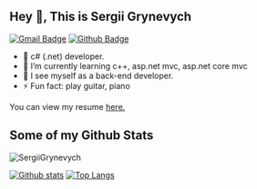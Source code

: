 ## Hey 👋, This is Sergii Grynevych
[![Gmail Badge](https://img.shields.io/badge/-grinevich.sergey.official@gmail.com-c14438?style=flat&logo=Gmail&logoColor=white&link=mailto:grinevich.sergey.official@gmail.com)](mailto:grinevich.sergey.official@gmail.com) [![Github Badge](https://img.shields.io/badge/-SergiiGrynevych-grey?style=flat&logo=github&logoColor=white&link=https://github.com/SergiiGrynevych/)](https://www.github.com/SergiiGrynevych/) <p align='left'>
- 🔭 c# (.net) developer.
- 🌱 I’m currently learning c++, asp.net mvc, asp.net core mvc
- 👯 I see myself as a back-end developer.
- ⚡ Fun fact: play guitar, piano 
</p><p align='left'> You can view my resume <a href='https://sergiigrynevych.github.io/resume/ ' target=_blank><u>here</u>.</a></p>

## Some of my Github Stats
<p align=left> <img src=https://komarev.com/ghpvc/?username=SergiiGrynevych alt=SergiiGrynevych /> </p>

[![Github stats](https://github-readme-stats.vercel.app/api?username=SergiiGrynevych&show_icons=true&include_all_commits=true)](https://github.com/SergiiGrynevych/github-readme-stats)
[![Top Langs](https://github-readme-stats.vercel.app/api/top-langs/?username=SergiiGrynevych&layout=compact)](https://github.com/SergiiGrynevych/github-readme-stats)
